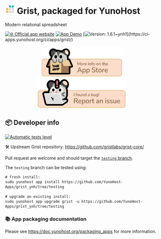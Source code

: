 <!--
N.B.: This README was automatically generated by <https://github.com/YunoHost/apps_tools/blob/main/readme_generator>
It shall NOT be edited by hand.
-->

<h1>
  <img src="https://raw.githubusercontent.com/YunoHost/apps/main/logos/grist.png" width="32px" alt="Logo of Grist">
  Grist, packaged for YunoHost
</h1>

Modern relational spreadsheet

[![🌐 Official app website](https://img.shields.io/badge/Official_app_website-darkgreen?style=for-the-badge)](https://getgrist.com)
[![App Demo](https://img.shields.io/badge/App_Demo-blue?style=for-the-badge)](https://docs.getgrist.com)
[![Version: 1.6.1~ynh1](https://img.shields.io/badge/Version-1.6.1~ynh1-rgba(0,150,0,1)?style=for-the-badge)](https://ci-apps.yunohost.org/ci/apps/grist/)

<div align="center">
<a href="https://apps.yunohost.org/app/grist"><img height="100px" src="https://github.com/YunoHost/yunohost-artwork/raw/refs/heads/main/badges/neopossum-badges/badge_more_info_on_the_appstore.svg"/></a>
<a href="https://github.com/YunoHost-Apps/grist_ynh/issues"><img height="100px" src="https://github.com/YunoHost/yunohost-artwork/raw/refs/heads/main/badges/neopossum-badges/badge_report_an_issue.svg"/></a>
</div>

## 📦 Developer info

[![Automatic tests level](https://apps.yunohost.org/badge/cilevel/grist)](https://ci-apps.yunohost.org/ci/apps/grist/)

🛠️ Upstream Grist repository: <https://github.com/gristlabs/grist-core/>

Pull request are welcome and should target the [`testing` branch](https://github.com/YunoHost-Apps/grist_ynh/tree/testing).

The `testing` branch can be tested using:
```
# fresh install:
sudo yunohost app install https://github.com/YunoHost-Apps/grist_ynh/tree/testing

# upgrade an existing install:
sudo yunohost app upgrade grist -u https://github.com/YunoHost-Apps/grist_ynh/tree/testing
```

### 📚 App packaging documentation

Please see <https://doc.yunohost.org/packaging_apps> for more information.